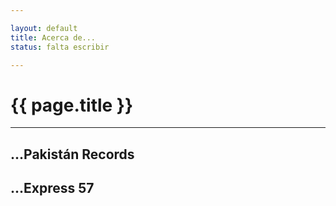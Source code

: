 ```yaml
---

layout: default
title: Acerca de...
status: falta escribir

---
```


# {{ page.title }}

---

## ...Pakistán Records

## ...Express 57
